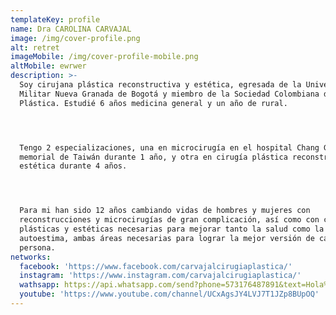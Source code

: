 ```yaml
---
templateKey: profile
name: Dra CAROLINA CARVAJAL
image: /img/cover-profile.png
alt: retret
imageMobile: /img/cover-profile-mobile.png
altMobile: ewrwer
description: >-
  Soy cirujana plástica reconstructiva y estética, egresada de la Universidad
  Militar Nueva Granada de Bogotá y miembro de la Sociedad Colombiana de Cirugía
  Plástica. Estudié 6 años medicina general y un año de rural.




  Tengo 2 especializaciones, una en microcirugía en el hospital Chang Gung
  memorial de Taiwán durante 1 año, y otra en cirugía plástica reconstructiva y
  estética durante 4 años.




  Para mi han sido 12 años cambiando vidas de hombres y mujeres con
  reconstrucciones y microcirugías de gran complicación, así como con cirugías
  plásticas y estéticas necesarias para mejorar tanto la salud como la
  autoestima, ambas áreas necesarias para lograr la mejor versión de cada
  persona.
networks:
  facebook: 'https://www.facebook.com/carvajalcirugiaplastica/'
  instagram: 'https://www.instagram.com/carvajalcirugiaplastica/'
  wathsapp: https://api.whatsapp.com/send?phone=573176487891&text=Hola%21%20Escribo%20contacto%20desde%20carvajalcirugiaplastica.com%20y%20quisiera%20saber...&source=&data=
  youtube: 'https://www.youtube.com/channel/UCxAgsJY4LVJ7T1JZp8BUpOQ'
---
```


